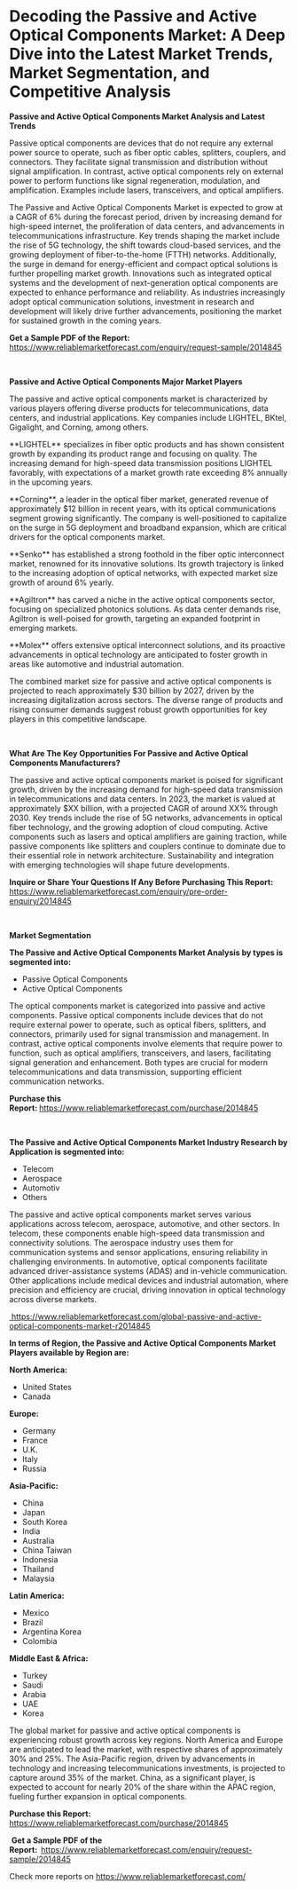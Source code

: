 <p><h1>Decoding the Passive and Active Optical Components Market: A Deep Dive into the Latest Market Trends, Market Segmentation, and Competitive Analysis</h1></p><p><strong>Passive and Active Optical Components Market Analysis and Latest Trends</strong></p>
<p><p>Passive optical components are devices that do not require any external power source to operate, such as fiber optic cables, splitters, couplers, and connectors. They facilitate signal transmission and distribution without signal amplification. In contrast, active optical components rely on external power to perform functions like signal regeneration, modulation, and amplification. Examples include lasers, transceivers, and optical amplifiers.</p><p>The Passive and Active Optical Components Market is expected to grow at a CAGR of 6% during the forecast period, driven by increasing demand for high-speed internet, the proliferation of data centers, and advancements in telecommunications infrastructure. Key trends shaping the market include the rise of 5G technology, the shift towards cloud-based services, and the growing deployment of fiber-to-the-home (FTTH) networks. Additionally, the surge in demand for energy-efficient and compact optical solutions is further propelling market growth. Innovations such as integrated optical systems and the development of next-generation optical components are expected to enhance performance and reliability. As industries increasingly adopt optical communication solutions, investment in research and development will likely drive further advancements, positioning the market for sustained growth in the coming years.</p></p>
<p><strong>Get a Sample PDF of the Report:&nbsp;</strong> <a href="https://www.reliablemarketforecast.com/enquiry/request-sample/2014845?utm_campaign=3307&utm_medium=2&utm_source=Github&utm_content=ia&utm_term=29032025&utm_id=passive-and-active-optical-components">https://www.reliablemarketforecast.com/enquiry/request-sample/2014845</a></p>
<p>&nbsp;</p>
<p><strong>Passive and Active Optical Components Major Market Players</strong></p>
<p><p>The passive and active optical components market is characterized by various players offering diverse products for telecommunications, data centers, and industrial applications. Key companies include LIGHTEL, BKtel, Gigalight, and Corning, among others.</p><p>**LIGHTEL** specializes in fiber optic products and has shown consistent growth by expanding its product range and focusing on quality. The increasing demand for high-speed data transmission positions LIGHTEL favorably, with expectations of a market growth rate exceeding 8% annually in the upcoming years. </p><p>**Corning**, a leader in the optical fiber market, generated revenue of approximately $12 billion in recent years, with its optical communications segment growing significantly. The company is well-positioned to capitalize on the surge in 5G deployment and broadband expansion, which are critical drivers for the optical components market.</p><p>**Senko** has established a strong foothold in the fiber optic interconnect market, renowned for its innovative solutions. Its growth trajectory is linked to the increasing adoption of optical networks, with expected market size growth of around 6% yearly.</p><p>**Agiltron** has carved a niche in the active optical components sector, focusing on specialized photonics solutions. As data center demands rise, Agiltron is well-poised for growth, targeting an expanded footprint in emerging markets.</p><p>**Molex** offers extensive optical interconnect solutions, and its proactive advancements in optical technology are anticipated to foster growth in areas like automotive and industrial automation.</p><p>The combined market size for passive and active optical components is projected to reach approximately $30 billion by 2027, driven by the increasing digitalization across sectors. The diverse range of products and rising consumer demands suggest robust growth opportunities for key players in this competitive landscape.</p></p>
<p>&nbsp;</p>
<p><strong>What Are The Key Opportunities For Passive and Active Optical Components Manufacturers?</strong></p>
<p><p>The passive and active optical components market is poised for significant growth, driven by the increasing demand for high-speed data transmission in telecommunications and data centers. In 2023, the market is valued at approximately $XX billion, with a projected CAGR of around XX% through 2030. Key trends include the rise of 5G networks, advancements in optical fiber technology, and the growing adoption of cloud computing. Active components such as lasers and optical amplifiers are gaining traction, while passive components like splitters and couplers continue to dominate due to their essential role in network architecture. Sustainability and integration with emerging technologies will shape future developments.</p></p>
<p><strong>Inquire or Share Your Questions If Any Before Purchasing This Report:</strong> <a href="https://www.reliablemarketforecast.com/enquiry/pre-order-enquiry/2014845?utm_campaign=3307&utm_medium=2&utm_source=Github&utm_content=ia&utm_term=29032025&utm_id=passive-and-active-optical-components">https://www.reliablemarketforecast.com/enquiry/pre-order-enquiry/2014845</a></p>
<p>&nbsp;</p>
<p><strong>Market Segmentation</strong></p>
<p><strong>The Passive and Active Optical Components Market Analysis by types is segmented into:</strong></p>
<p><ul><li>Passive Optical Components</li><li>Active Optical Components</li></ul></p>
<p><p>The optical components market is categorized into passive and active components. Passive optical components include devices that do not require external power to operate, such as optical fibers, splitters, and connectors, primarily used for signal transmission and management. In contrast, active optical components involve elements that require power to function, such as optical amplifiers, transceivers, and lasers, facilitating signal generation and enhancement. Both types are crucial for modern telecommunications and data transmission, supporting efficient communication networks.</p></p>
<p><strong>Purchase this Report:&nbsp;</strong><a href="https://www.reliablemarketforecast.com/purchase/2014845?utm_campaign=3307&utm_medium=2&utm_source=Github&utm_content=ia&utm_term=29032025&utm_id=passive-and-active-optical-components">https://www.reliablemarketforecast.com/purchase/2014845</a></p>
<p>&nbsp;</p>
<p><strong>The Passive and Active Optical Components Market Industry Research by Application is segmented into:</strong></p>
<p><ul><li>Telecom</li><li>Aerospace</li><li>Automotiv</li><li>Others</li></ul></p>
<p><p>The passive and active optical components market serves various applications across telecom, aerospace, automotive, and other sectors. In telecom, these components enable high-speed data transmission and connectivity solutions. The aerospace industry uses them for communication systems and sensor applications, ensuring reliability in challenging environments. In automotive, optical components facilitate advanced driver-assistance systems (ADAS) and in-vehicle communication. Other applications include medical devices and industrial automation, where precision and efficiency are crucial, driving innovation in optical technology across diverse markets.</p></p>
<p><a href="https://www.reliablemarketforecast.com/global-passive-and-active-optical-components-market-r2014845?utm_campaign=3307&utm_medium=2&utm_source=Github&utm_content=ia&utm_term=29032025&utm_id=passive-and-active-optical-components">&nbsp;https://www.reliablemarketforecast.com/global-passive-and-active-optical-components-market-r2014845</a></p>
<p><strong>In terms of Region, the Passive and Active Optical Components Market Players available by Region are:</strong></p>
<p>
    <p> <strong> North America: </strong>
        <ul>
            <li>United States</li>
            <li>Canada</li>
        </ul>
        </p> 
    <p> <strong> Europe: </strong>
        <ul>
            <li>Germany</li>
            <li>France</li>
            <li>U.K.</li>
            <li>Italy</li>
            <li>Russia</li>
        </ul>
        </p> 
    <p> <strong> Asia-Pacific: </strong>
        <ul>
            <li>China</li>
            <li>Japan</li>
            <li>South Korea</li>
            <li>India</li>
            <li>Australia</li>
            <li>China Taiwan</li>
            <li>Indonesia</li>
            <li>Thailand</li>
            <li>Malaysia</li>
        </ul>
        </p> 
    <p> <strong> Latin America: </strong>
        <ul>
            <li>Mexico</li>
            <li>Brazil</li>
            <li>Argentina Korea</li>
            <li>Colombia</li>
        </ul>
        </p> 
    <p> <strong> Middle East & Africa: </strong>
        <ul>
            <li>Turkey</li>
            <li>Saudi</li>
            <li>Arabia</li>
            <li>UAE</li>
            <li>Korea</li>
        </ul>
    </p>
    </p>
<p><p>The global market for passive and active optical components is experiencing robust growth across key regions. North America and Europe are anticipated to lead the market, with respective shares of approximately 30% and 25%. The Asia-Pacific region, driven by advancements in technology and increasing telecommunications investments, is projected to capture around 35% of the market. China, as a significant player, is expected to account for nearly 20% of the share within the APAC region, fueling further expansion in optical components.</p></p>
<p><strong>Purchase this Report: </strong><a href="https://www.reliablemarketforecast.com/purchase/2014845?utm_campaign=3307&utm_medium=2&utm_source=Github&utm_content=ia&utm_term=29032025&utm_id=passive-and-active-optical-components">https://www.reliablemarketforecast.com/purchase/2014845</a></p>
<p>&nbsp;<strong>Get a Sample PDF of the Report:&nbsp;&nbsp;</strong><a href="https://www.reliablemarketforecast.com/enquiry/request-sample/2014845?utm_campaign=3307&utm_medium=2&utm_source=Github&utm_content=ia&utm_term=29032025&utm_id=passive-and-active-optical-components">https://www.reliablemarketforecast.com/enquiry/request-sample/2014845</a></p>
<p><strong></strong></p>
<p>Check more reports on <a href="https://www.reliablemarketforecast.com/?utm_campaign=3307&utm_medium=2&utm_source=Github&utm_content=ia&utm_term=29032025&utm_id=passive-and-active-optical-components">https://www.reliablemarketforecast.com/</a></p>